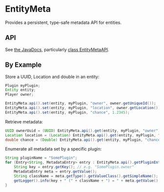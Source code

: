 EntityMeta
==========
Provides a persistent, type-safe metadata API for entities.

API
---
See [the JavaDocs](https://nerdnu.github.io/EntityMeta/docs/api/index.html), particularly [class EntityMetaAPI](https://nerdnu.github.io/EntityMeta/docs/api/index.html?nu/nerd/entitymeta/EntityMetaAPI.html).

By Example
----------
Store a UUID, Location and double in an entity:
```java
Plugin myPlugin;
Entity entity;
Player owner;

EntityMeta.api().set(entity, myPlugin, "owner", owner.getUniqueId());
EntityMeta.api().set(entity, myPlugin, "location", owner.getLocation());
EntityMeta.api().set(entity, myPlugin, "chance", 1.2345);
```

Retrieve metadata:
```java
UUID ownerUuid = (UUID) EntityMeta.api().get(entity, myPlugin, "owner");
Location location = (Location) EntityMeta.api().get(entity, myPlugin, "location");
double chance = (Double) EntityMeta.api().get(entity, myPlugin, "chance");
```

Enumerate all metadata set by a specific plugin:
```java
String pluginName = "SomePlugin";
for (Entry<String, MetadataEntry> entry : EntityMeta.api().getPluginEntries(entity, pluginName)) {
    String key = entry.getKey(); // e.g. "SomePlugin.owner"
    MetadataEntry meta = entry.getValue();
    String className = meta.getType().getValueClass().getSimpleName();
    getLogger().info(key + " (" + className + ") = " + meta.getValue() + " (stored as: " + meta.getTag() + ")");
}
```
